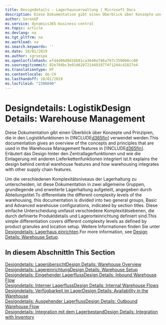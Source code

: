 ```yaml
---
title: Designdetails - Lagerhausverwaltung | Microsoft Docs
description: Diese Dokumentation gibt einen Überblick über Konzepte und Prinzipien, die in den Logistikfunktionen in  Business Central.
author: SorenGP
ms.service: dynamics365-business-central
ms.topic: article
ms.devlang: na
ms.tgt_pltfrm: na
ms.workload: na
ms.search.keywords: ''
ms.date: 10/01/2019
ms.author: sgroespe
ms.openlocfilehash: efd4d06d0d16b81ca3640af46a797c359098cc08
ms.sourcegitcommit: 02e704bc3e01d62072144919774f1244c42827e4
ms.translationtype: HT
ms.contentlocale: de-CH
ms.lasthandoff: 10/01/2019
ms.locfileid: "2306690"
---
```

# <a name="design-details-warehouse-management"></a><span data-ttu-id="d7384-103">Designdetails: Logistik</span><span class="sxs-lookup"><span data-stu-id="d7384-103">Design Details: Warehouse Management</span></span>
<span data-ttu-id="d7384-104">Diese Dokumentation gibt einen Überblick über Konzepte und Prinzipien, die in den Logistikfunktionen in [!INCLUDE[d365fin](includes/d365fin_md.md)] verwendet werden.</span><span class="sxs-lookup"><span data-stu-id="d7384-104">This documentation gives an overview of the concepts and principles that are used in the Warehouse Management features in [!INCLUDE[d365fin](includes/d365fin_md.md)].</span></span> <span data-ttu-id="d7384-105">Erläutert das Design hinter den Zentrallagerfunktionen und wie die Einlagerung mit anderen Lieferkettenfunktionen integriert ist.</span><span class="sxs-lookup"><span data-stu-id="d7384-105">It explains the design behind central warehouse features and how warehousing integrates with other supply chain features.</span></span>  

<span data-ttu-id="d7384-106">Um die verschiedenen Komplexitätsniveaus der Lagerhaltung zu unterscheiden, ist diese Dokumentation in zwei allgemeine Gruppen, grundlegende und erweiterte Lagerhaltung aufgeteilt, angegeben durch Abteilungstitel.</span><span class="sxs-lookup"><span data-stu-id="d7384-106">To differentiate the different complexity levels of the warehousing, this documentation is divided into two general groups, Basic and Advanced warehouse configurations, indicated by section titles.</span></span> <span data-ttu-id="d7384-107">Diese einfache Unterscheidung umfasst verschiedene Komplexitätsebenen, die durch definierte Produktdetails und Lagerorteinrichtung definiert sind.</span><span class="sxs-lookup"><span data-stu-id="d7384-107">This simple differentiation covers different complexity levels as defined by product granules and location setup.</span></span> <span data-ttu-id="d7384-108">Weitere Informationen finden Sie unter [Designdetails: Lagerhaus einrichten](design-details-warehouse-setup.md).</span><span class="sxs-lookup"><span data-stu-id="d7384-108">For more information, see [Design Details: Warehouse Setup](design-details-warehouse-setup.md).</span></span>  

## <a name="in-this-section"></a><span data-ttu-id="d7384-109">In diesem Abschnitt</span><span class="sxs-lookup"><span data-stu-id="d7384-109">In This Section</span></span>  
[<span data-ttu-id="d7384-110">Designdetails: Lagerübersicht</span><span class="sxs-lookup"><span data-stu-id="d7384-110">Design Details: Warehouse Overview</span></span>](design-details-warehouse-overview.md)  
[<span data-ttu-id="d7384-111">Designdetails: Lagereinrichtung</span><span class="sxs-lookup"><span data-stu-id="d7384-111">Design Details: Warehouse Setup</span></span>](design-details-warehouse-setup.md)  
[<span data-ttu-id="d7384-112">Designdetails: Eingehender Lagerfluss</span><span class="sxs-lookup"><span data-stu-id="d7384-112">Design Details: Inbound Warehouse Flow</span></span>](design-details-inbound-warehouse-flow.md)  
[<span data-ttu-id="d7384-113">Designdetails: Interner Lagerfluss</span><span class="sxs-lookup"><span data-stu-id="d7384-113">Design Details: Internal Warehouse Flows</span></span>](design-details-internal-warehouse-flows.md)  
[<span data-ttu-id="d7384-114">Designdetails: Verfügbarkeit im Lager</span><span class="sxs-lookup"><span data-stu-id="d7384-114">Design Details: Availability in the Warehouse</span></span>](design-details-availability-in-the-warehouse.md)  
[<span data-ttu-id="d7384-115">Designdetails: Ausgehender Lagerfluss</span><span class="sxs-lookup"><span data-stu-id="d7384-115">Design Details: Outbound Warehouse Flow</span></span>](design-details-outbound-warehouse-flow.md)  
[<span data-ttu-id="d7384-116">Designdetails: Integration mit dem Lagerbestand</span><span class="sxs-lookup"><span data-stu-id="d7384-116">Design Details: Integration with Inventory</span></span>](design-details-integration-with-inventory.md)
